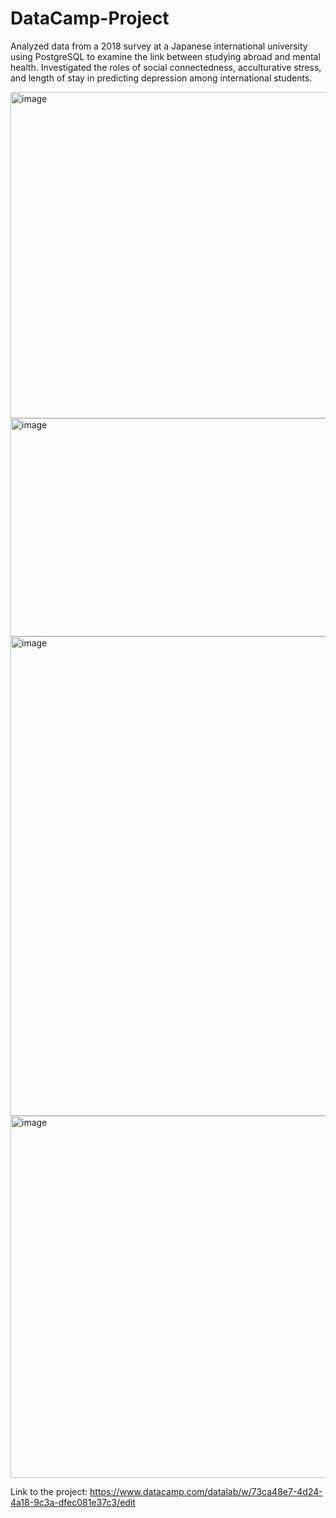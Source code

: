 # DataCamp-Project
Analyzed data from a 2018 survey at a Japanese international university using PostgreSQL to examine the link between studying abroad and mental health. Investigated the roles of social connectedness, acculturative stress, and length of stay in predicting depression among international students.

 <img width="945" height="522" alt="image" src="https://github.com/user-attachments/assets/43e16f13-4381-41de-91ca-1d84e35d2b25" />

 <img width="579" height="349" alt="image" src="https://github.com/user-attachments/assets/5dcae728-3981-494a-af14-6d7a99d00997" />

<img width="1612" height="767" alt="image" src="https://github.com/user-attachments/assets/14bd175b-f7c3-4a78-a843-373cb249fcda" />

<img width="1525" height="579" alt="image" src="https://github.com/user-attachments/assets/33541a4e-5fe4-4915-8e84-a6ac58053029" />

Link to the project: https://www.datacamp.com/datalab/w/73ca48e7-4d24-4a18-9c3a-dfec081e37c3/edit


